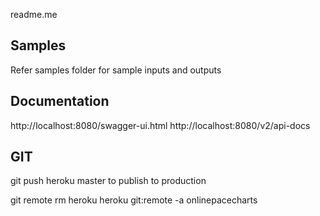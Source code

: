 readme.me

## Samples 
Refer samples folder for sample inputs and outputs

## Documentation
http://localhost:8080/swagger-ui.html
http://localhost:8080/v2/api-docs

## GIT
git push heroku master 
to publish to production

git remote rm heroku
heroku git:remote -a onlinepacecharts

